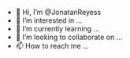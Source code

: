 - 👋 Hi, I’m @JonatanReyess
- 👀 I’m interested in ...
- 🌱 I’m currently learning ...
- 💞️ I’m looking to collaborate on ...
- 📫 How to reach me ...

<!---
JonatanReyess/JonatanReyess is a ✨ special ✨ repository because its `README.md` (this file) appears on your GitHub profile.
You can click the Preview link to take a look at your changes.
--->
